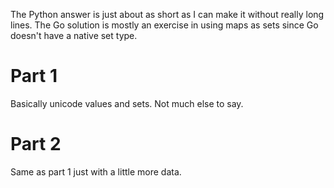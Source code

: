 
The Python answer is just about as short as I can make it without really long lines. The Go solution is mostly an exercise in using maps as sets since Go doesn't have a native set type.

# Part 1

Basically unicode values and sets.  Not much else to say.

# Part 2

Same as part 1 just with a little more data.